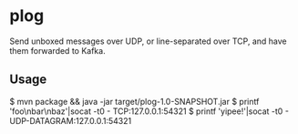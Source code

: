 # plog

Send unboxed messages over UDP, or line-separated over TCP, and have them forwarded to Kafka.

## Usage

$ mvn package && java -jar target/plog-1.0-SNAPSHOT.jar
$ printf 'foo\nbar\nbaz'|socat -t0 - TCP:127.0.0.1:54321
$ printf 'yipee!'|socat -t0 - UDP-DATAGRAM:127.0.0.1:54321
